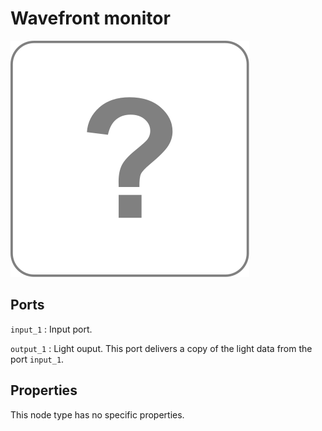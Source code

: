 # Wavefront monitor

![Wavefront monitor icon](../images/icons/node_unknown.svg)

## Ports

`input_1`
: Input port.

`output_1`
: Light ouput. This port delivers a copy of the light data from the port `input_1`.

## Properties

This node type has no specific properties.
